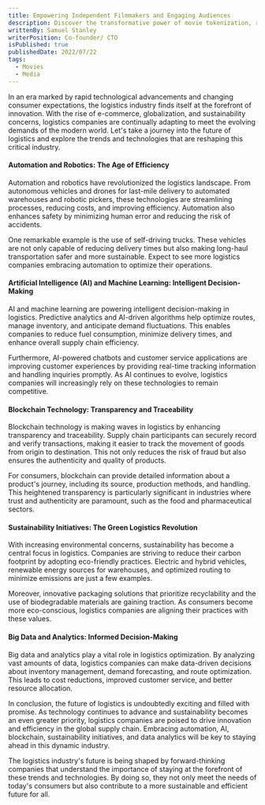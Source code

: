 ```yaml
---
title: Empowering Independent Filmmakers and Engaging Audiences
description: Discover the transformative power of movie tokenization, revolutionizing film financing, empowering filmmakers, and offering new monetization opportunities.
writtenBy: Samuel Stanley
writerPosition: Co-founder/ CTO
isPublished: true
publishedDate: 2022/07/22
tags:
  - Movies
  - Media
---
```


In an era marked by rapid technological advancements and changing consumer expectations, the logistics industry finds itself at the forefront of innovation. With the rise of e-commerce, globalization, and sustainability concerns, logistics companies are continually adapting to meet the evolving demands of the modern world. Let's take a journey into the future of logistics and explore the trends and technologies that are reshaping this critical industry.

#### Automation and Robotics: The Age of Efficiency

Automation and robotics have revolutionized the logistics landscape. From autonomous vehicles and drones for last-mile delivery to automated warehouses and robotic pickers, these technologies are streamlining processes, reducing costs, and improving efficiency. Automation also enhances safety by minimizing human error and reducing the risk of accidents.

One remarkable example is the use of self-driving trucks. These vehicles are not only capable of reducing delivery times but also making long-haul transportation safer and more sustainable. Expect to see more logistics companies embracing automation to optimize their operations.

#### Artificial Intelligence (AI) and Machine Learning: Intelligent Decision-Making

AI and machine learning are powering intelligent decision-making in logistics. Predictive analytics and AI-driven algorithms help optimize routes, manage inventory, and anticipate demand fluctuations. This enables companies to reduce fuel consumption, minimize delivery times, and enhance overall supply chain efficiency.

Furthermore, AI-powered chatbots and customer service applications are improving customer experiences by providing real-time tracking information and handling inquiries promptly. As AI continues to evolve, logistics companies will increasingly rely on these technologies to remain competitive.

#### Blockchain Technology: Transparency and Traceability

Blockchain technology is making waves in logistics by enhancing transparency and traceability. Supply chain participants can securely record and verify transactions, making it easier to track the movement of goods from origin to destination. This not only reduces the risk of fraud but also ensures the authenticity and quality of products.

For consumers, blockchain can provide detailed information about a product's journey, including its source, production methods, and handling. This heightened transparency is particularly significant in industries where trust and authenticity are paramount, such as the food and pharmaceutical sectors.

#### Sustainability Initiatives: The Green Logistics Revolution

With increasing environmental concerns, sustainability has become a central focus in logistics. Companies are striving to reduce their carbon footprint by adopting eco-friendly practices. Electric and hybrid vehicles, renewable energy sources for warehouses, and optimized routing to minimize emissions are just a few examples.

Moreover, innovative packaging solutions that prioritize recyclability and the use of biodegradable materials are gaining traction. As consumers become more eco-conscious, logistics companies are aligning their practices with these values.

#### Big Data and Analytics: Informed Decision-Making

Big data and analytics play a vital role in logistics optimization. By analyzing vast amounts of data, logistics companies can make data-driven decisions about inventory management, demand forecasting, and route optimization. This leads to cost reductions, improved customer service, and better resource allocation.

In conclusion, the future of logistics is undoubtedly exciting and filled with promise. As technology continues to advance and sustainability becomes an even greater priority, logistics companies are poised to drive innovation and efficiency in the global supply chain. Embracing automation, AI, blockchain, sustainability initiatives, and data analytics will be key to staying ahead in this dynamic industry.

The logistics industry's future is being shaped by forward-thinking companies that understand the importance of staying at the forefront of these trends and technologies. By doing so, they not only meet the needs of today's consumers but also contribute to a more sustainable and efficient future for all.
